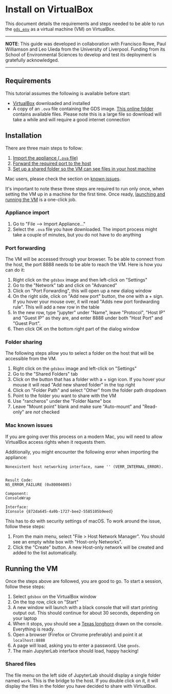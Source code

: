 # Install on VirtualBox

This document details the requirements and steps needed to be able to run the
[`gds_env`](https://github.com/darribas/gds_env/) as a virtual machine (VM) on
VirtualBox.

---

**NOTE**: This guide was developed in collaboration with Francisco Rowe, Paul Williamson and Leo Uieda from the University of Liverpool. Funding from its School of Environmental Sciences to develop and test its deployment is gratefully acknowledged.

---

## Requirements

This tutorial assumes the following is available before start:

- [VirtualBox](https://www.virtualbox.org/) downloaded and installed
- A copy of an `.ova` file containing the GDS image. [This online
  folder](https://www.dropbox.com/sh/24ehjlwgcjzepeb/AACEVD0IJ9aNj2gpbYmRpAnUa?dl=0) 
  contains available files.
  Please note this is a large file so download will take a while and will
  require a good internet connection

## Installation

There are three main steps to follow:

1. [Import the appliance (`.ova` file)](#appliance-import)
1. [Forward the required port to the host](#port-forwarding)
1. [Set up a shared folder so the VM can see files in your host
   machine](#folder-sharing)

Mac users, please check the section on [known issues](#mac-known-issues).

It's important to note these three steps are required to run only once, when
setting the VM up in a machine for the first time. Once ready, [launching and running the
VM](#Running-the-VM) is a one-click job.

### Appliance import

1. Go to "File --> Import Appliance..."
1. Select the `.ova` file you have downloaded. The import process might take a
couple of minutes, but you do not have to do anything

### Port forwarding

The VM will be accessed through your browser. To be able to connect from the
host, the port 8888 needs to be able to reach the VM. Here is how you can do
it:

1. Right click on the `gdsbox` image and then left-click on "Settings"
2. Go to the "Network" tab and click on "Advanced"
3. Click on "Port Forwarding", this will open up a new dialog window
4. On the right side, click on "Add new port" button, the one with a + sign.
If you hover your mouse over, it will read "Adds new port fordwarding rule". This will add a new row in the table
5. In the new row, type  "jupyter" under "Name", leave "Protocol", "Host IP"
and "Guest IP" as they are, and enter 8888 under both "Host Port" and "Guest
Port".
6. Then click OK on the bottom right part of the dialog window

### Folder sharing

The following steps allow you to select a folder on the host that will be
accessible from the VM.

1. Right click on the `gdsbox` image and left-click on "Settings"
2. Go to the "Shared Folders" tab
3. Click on the button that has a folder with a + sign icon. If you hover your
mouse it will read "Add new shared folder" in the top right
4.  Click on "Folder Path" and select "Other" from the folder path dropdown
5. Point to the folder you want to share with the VM
5. Use "rancheros" under the "Folder Name" box
6. Leave "Mount point" blank and make sure "Auto-mount" and "Read-only" are
*not* checked

### Mac known issues

If you are going over this process on a modern Mac, you will need to allow
VirtualBox access rights when it requests them.

Additionally, you might encounter the following error when importing the
appliance:

```
Nonexistent host networking interface, name '' (VERR_INTERNAL_ERROR).


Result Code:
NS_ERROR_FAILURE (0x80004005)

Component:
ConsoleWrap

Interface:
IConsole {872da645-4a9b-1727-bee2-5585105b9eed}
```

This has to do with security settings of macOS. To work around the issue,
follow these steps:

1. From the main menu, select "File > Host Network Manager". You should see
an empty white box with "Host-only Networks".
1. Click the "Create" button. A new Host-only network will be created and
added to the list automatically.

## Running the VM

Once the steps above are followed, you are good to go. To start a session,
follow these steps:

1. Select `gdsbox` on the VirtualBox window
1. On the top row, click on "Start"
1. A new window will launch with a black console that will start printing
output out. This should continue for about 30 seconds, depending on your
laptop
1. When it stops, you should see a [Texas
longhorn](https://en.wikipedia.org/wiki/Texas_Longhorn) drawn on the console.
Everything is ready.
1. Open a browser (Firefox or Chrome preferably) and point it at
`localhost:8888`
1. A page will load, asking you to enter a password. Use `geods`.
1. The main JupyterLab interface should load, happy hacking!

### Shared files

The file menu on the left side of JupyterLab should display a single folder
named `work`. This is the bridge to the host. If you double click on it, it
will display the files in the folder you have decided to share with
VirtualBox.
